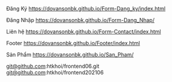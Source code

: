
Đăng Ký
https://dovansonbk.github.io/Form-Dang_ky/index.html

Đăng Nhập
https://dovansonbk.github.io/Form-Dang_Nhap/

Liên hệ
https://dovansonbk.github.io/Form-Contact/index.html

Footer
https://dovansonbk.github.io/Footer/index.html

Sản Phẩm
https://dovansonbk.github.io/San_Pham/



git@github.com:htkhoi/frontend06.git
git@github.com:htkhoi/frontend202106
